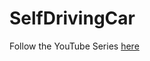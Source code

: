 # SelfDrivingCar

Follow the YouTube Series [here](https://www.youtube.com/playlist?list=PLYtvjgrnJ7amZqFWNwyZ62_C4OMHXKuva)
